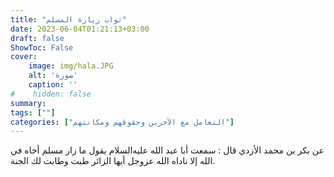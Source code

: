 ```yaml
---
title: "ثواب زيارة المسلم"
date: 2023-06-04T01:21:13+03:00
draft: false
ShowToc: False
cover:
    image: img/hala.JPG
    alt: 'صورة'
    caption: ''
#    hidden: false
summary: 
tags: [""]
categories: ["التعامل مع الآخرين وحقوقهم ومكانتهم"]
---
```

عن بكر بن محمد الأزدي قال : سمعت أبا
عبد الله عليه‌السلام يقول ما زار مسلم أخاه في الله إلا ناداه الله عزوجل أيها
الزائر طبت وطابت لك الجنة.


